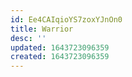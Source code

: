 ```yaml
---
id: Ee4CAIqioYS7zoxYJnOn0
title: Warrior
desc: ''
updated: 1643723096359
created: 1643723096359
---
```


